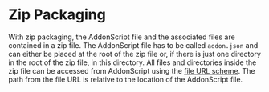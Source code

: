 # Zip Packaging

With zip packaging, the AddonScript file and the associated files are contained in
a zip file. The AddonScript file has to be called `addon.json` and can either be placed
at the root of the zip file or, if there is just one directory in the root of the zip file,
in this directory. All files and directories inside the zip file can be accessed from AddonScript
using the [file URL scheme](../url.md). The path from the file URL is relative to the location of
the AddonScript file.
